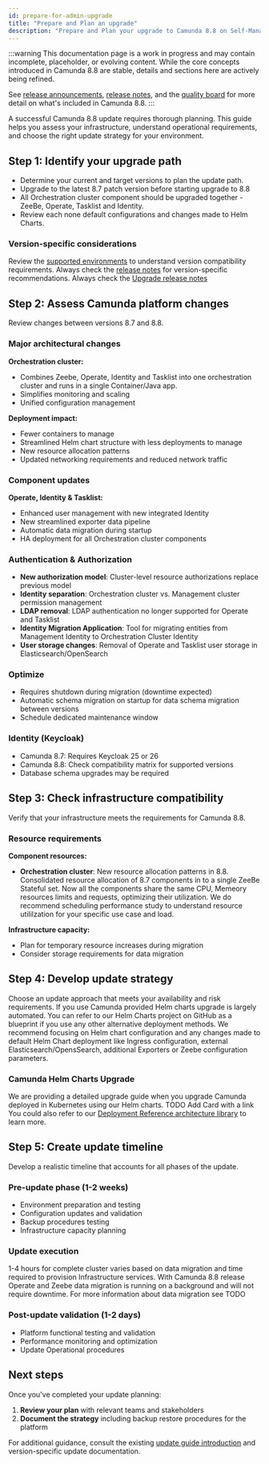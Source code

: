 ```yaml
---
id: prepare-for-admin-upgrade
title: "Prepare and Plan an upgrade"
description: "Prepare and Plan your upgrade to Camunda 8.8 on Self-Managed."
---
```


:::warning
This documentation page is a work in progress and may contain incomplete, placeholder, or evolving content. While the core concepts introduced in Camunda 8.8 are stable, details and sections here are actively being refined.

See [release announcements](/reference/announcements-release-notes/880/880-announcements.md), [release notes](/reference/announcements-release-notes/880/880-release-notes.md), and the [quality board](https://github.com/orgs/camunda/projects/187/views/15) for more detail on what's included in Camunda 8.8.
:::

A successful Camunda 8.8 update requires thorough planning. This guide helps you assess your infrastructure, understand operational requirements, and choose the right update strategy for your environment.

## Step 1: Identify your upgrade path

- Determine your current and target versions to plan the update path.
- Upgrade to the latest 8.7 patch version before starting upgrade to 8.8
- All Orchestration cluster component should be upgraded together - ZeeBe, Operate, Tasklist and Identity.
- Review each none default configurations and changes made to Helm Charts.

### Version-specific considerations

Review the [supported environments](/reference/supported-environments.md#component-version-matrix) to understand version compatibility requirements.
Always check the [release notes](/reference/announcements-release-notes/880/880-release-notes.md) for version-specific recommendations.
Always check the [Upgrade release notes](../../operational-guides/update-guide/870-to-880.md)

## Step 2: Assess Camunda platform changes

Review changes between versions 8.7 and 8.8.

### Major architectural changes

**Orchestration cluster:**

- Combines Zeebe, Operate, Identity and Tasklist into one orchestration cluster and runs in a single Container/Java app.
- Simplifies monitoring and scaling
- Unified configuration management

**Deployment impact:**

- Fewer containers to manage
- Streamlined Helm chart structure with less deployments to manage
- New resource allocation patterns
- Updated networking requirements and reduced network traffic

### Component updates

**Operate, Identity & Tasklist:**

- Enhanced user management with new integrated Identity
- New streamlined exporter data pipeline
- Automatic data migration during startup
- HA deployment for all Orchestration cluster components

### Authentication & Authorization

- **New authorization model**: Cluster-level resource authorizations replace previous model
- **Identity separation**: Orchestration cluster vs. Management cluster permission management
- **LDAP removal**: LDAP authentication no longer supported for Operate and Tasklist
- **Identity Migration Application**: Tool for migrating entities from Management Identity to Orchestration Cluster Identity
- **User storage changes**: Removal of Operate and Tasklist user storage in Elasticsearch/OpenSearch

### Optimize

- Requires shutdown during migration (downtime expected)
- Automatic schema migration on startup for data schema migration between versions
- Schedule dedicated maintenance window

### Identity (Keycloak)

- Camunda 8.7: Requires Keycloak 25 or 26
- Camunda 8.8: Check compatibility matrix for supported versions
- Database schema upgrades may be required

## Step 3: Check infrastructure compatibility

Verify that your infrastructure meets the requirements for Camunda 8.8.

### Resource requirements

**Component resources:**

- **Orchestration cluster**: New resource allocation patterns in 8.8. Consolidated resource allocation of 8.7 components in to a single ZeeBe Stateful set. Now all the components share the same CPU, Memeory resources limits and requests, optimizing their utilization. We do recommend scheduling performance study to understand resource utililzation for your specific use case and load.

**Infrastructure capacity:**

- Plan for temporary resource increases during migration
- Consider storage requirements for data migration

## Step 4: Develop update strategy

Choose an update approach that meets your availability and risk requirements.
If you use Camunda provided Helm charts upgrade is largely automated. You can refer to our Helm Charts project on GitHub as a blueprint if you use any other alternative deployment methods. We recommend focusing on Helm chart configuration and any changes made to default Helm Chart deployment like Ingress configuration, external Elasticsearch/OpensSearch, additional Exporters or Zeebe configuration parameters.

### Camunda Helm Charts Upgrade

We are providing a detailed upgrade guide when you upgrade Camunda deployed in Kubernetes using our Helm charts.
TODO Add Card with a link
You could also refer to our [Deployment Reference architecture library](../../reference-architecture/reference-architecture.md) to learn more.

## Step 5: Create update timeline

Develop a realistic timeline that accounts for all phases of the update.

### Pre-update phase (1-2 weeks)

- Environment preparation and testing
- Configuration updates and validation
- Backup procedures testing
- Infrastructure capacity planning

### Update execution

1-4 hours for complete cluster varies based on data migration and time required to provision Infrastructure services.
With Camunda 8.8 release Operate and Zeebe data migration is running on a background and will not require downtime. For more information about data migration see TODO

### Post-update validation (1-2 days)

- Platform functional testing and validation
- Performance monitoring and optimization
- Update Operational procedures

## Next steps

Once you've completed your update planning:

1. **Review your plan** with relevant teams and stakeholders
2. **Document the strategy** including backup restore procedures for the platform

For additional guidance, consult the existing [update guide introduction](/self-managed/operational-guides/update-guide/introduction.md) and version-specific update documentation.
